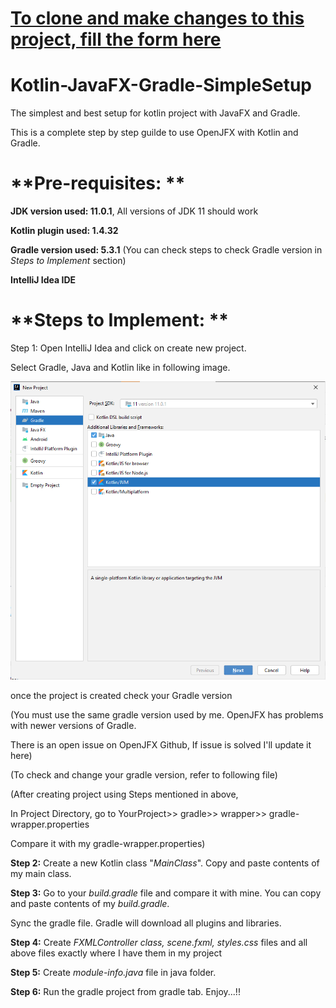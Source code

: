 # [To clone and make changes to this project, fill the form here](https://www.google.com)

# Kotlin-JavaFX-Gradle-SimpleSetup
The simplest and best setup for kotlin project with JavaFX and Gradle.

This is a complete step by step guilde to use OpenJFX with Kotlin and Gradle.

# **Pre-requisites: **
**JDK version used: 11.0.1**, All versions of JDK 11 should work

**Kotlin plugin used: 1.4.32**

**Gradle version used: 5.3.1**
(You can check steps to check Gradle version in _Steps to Implement_ section)

**IntelliJ Idea IDE**


# **Steps to Implement: **
Step 1: Open IntelliJ Idea and click on create new project.

Select Gradle, Java and Kotlin like in following image.

![img.png](img.png)

once the project is created check your Gradle version

(You must use the same gradle version used by me. OpenJFX has problems with newer versions of Gradle.

There is an open issue on OpenJFX Github, If issue is solved I'll update it here)

(To check and change your gradle version, refer to following file)

(After creating project using Steps mentioned in above,

In Project Directory, go to YourProject>> gradle>> wrapper>> gradle-wrapper.properties

Compare it with my gradle-wrapper.properties)

**Step 2:** Create a new Kotlin class "_MainClass_". Copy and paste contents of my main class.

**Step 3:** Go to your _build.gradle_ file and compare it with mine. You can copy and paste contents of my _build.gradle_.

Sync the gradle file. Gradle will download all plugins and libraries.

**Step 4:** Create _FXMLController class, scene.fxml, styles.css_ files and all above files exactly where I have them in my project

**Step 5:** Create _module-info.java_ file in java folder.

**Step 6:** Run the gradle project from gradle tab. Enjoy...!!
